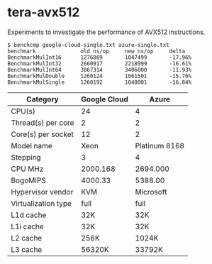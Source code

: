 # tera-avx512

Experiments to investigate the performance of AVX512 instructions.

```
$ benchcmp google-cloud-single.txt azure-single.txt 
benchmark              old ns/op     new ns/op     delta
BenchmarkMulInt16      1276869       1047499       -17.96%
BenchmarkMulInt32      2660917       2218999       -16.61%
BenchmarkMulInt64      3867314       3406000       -11.93%
BenchmarkMulDouble     1260124       1061501       -15.76%
BenchmarkMulSingle     1260192       1048001       -16.84%
```

| Category            | Google Cloud |         Azure |
| --------------------|--------------|-------------- |
| CPU(s)              |           24 |             4 |
| Thread(s) per core  |            2 |             2 |
| Core(s) per socket  |           12 |             2 |
| Model name          |         Xeon | Platinum 8168 |
| Stepping            |            3 |             4 |
| CPU MHz             |     2000.168 |      2694.000 |
| BogoMIPS            |      4000.33 |       5388.00 |
| Hypervisor vendor   |          KVM |     Microsoft |
| Virtualization type |         full |          full |
| L1d cache           |          32K |           32K |
| L1i cache           |          32K |           32K |
| L2 cache            |         256K |         1024K |
| L3 cache            |       56320K |        33792K |
